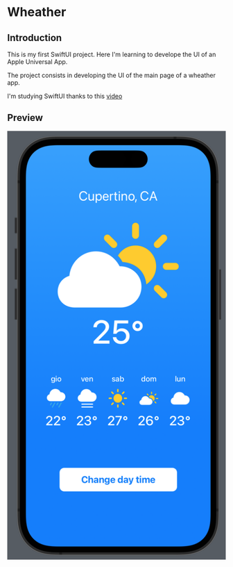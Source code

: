 # Wheather

## Introduction
This is my first SwiftUI project. Here I'm learning to develope the UI of an Apple Universal App.

The project consists in developing the UI of the main page of a wheather app.

I'm studying SwiftUI thanks to this [video](https://youtu.be/b1oC7sLIgpI?si=rbQqJavLBTJpxdya)

## Preview
![alt text](Schermata.png "Schermata")
